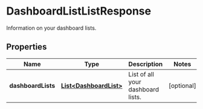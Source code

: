 # DashboardListListResponse

Information on your dashboard lists.

## Properties

| Name               | Type                                              | Description                       | Notes      |
| ------------------ | ------------------------------------------------- | --------------------------------- | ---------- |
| **dashboardLists** | [**List&lt;DashboardList&gt;**](DashboardList.md) | List of all your dashboard lists. | [optional] |
